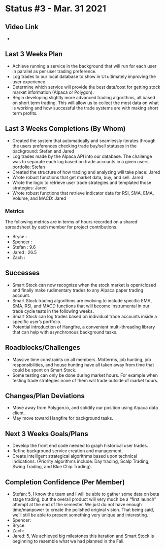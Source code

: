 # Status #3 - Mar. 31 2021

## Video Link
- 

## Last 3 Weeks Plan

- Achieve running a service in the background that will run for each user in parallel as per user trading preference.
- Log trades to our local database to show in UI ultimately improving the user experience.
- Determine which service will provide the best data/cost for getting stock market information (Alpaca or Polygon).
- Begin developing slightly more advanced trading algorithms, all based on short term trading. This will allow us to collect the most data on what is working and how successful the trade systems are with making short term profits. 

## Last 3 Weeks Completions (By Whom)
- Created the system that automatically and seamlessly iterates through the users preferences checking trade buy/sell statuses in the background: Stefan and Jared
- Log trades made by the Alpaca API into our database. The challenge was to separate each log based on trade accounts in a given users portfolio: Stefan
- Created the structure of how trading and analyzing will take place: Jared
- Wrote robust functions that get market data, buy, and sell: Jared
- Wrote the logic to retrieve user trade strategies and templated those strategies: Jared
- Wrote robust functions that retrieve indicator data for RSI, SMA, EMA, Volume, and MACD: Jared

### Metrics

The following metrics are in terms of hours recorded on a shared spreadsheet by each member for project contributions.

- Bryce : 
- Spencer :
- Stefan : 9.6
- Jared : 26.5
- Zach : 

## Successes
- Smart Stock can now recognize when the stock market is open/closed and finally make rudimentary trades to any Alpaca paper trading account.
- Smart Stock trading algorithms are evolving to include specific EMA, SMA, RSI, and MACD functions that will become instrumental in our trade cycle tests in the following weeks.
- Smart Stock can log trades based on individual trade accounts inside a specific user’s portfolio.
- Potential introduction of Hangfire, a convenient multi-threading library that can help with asynchronous background tasks. 

## Roadblocks/Challenges
- Massive time constraints on all members. Midterms, job hunting, job responsibilities, and house hunting have all taken away from time that could be spent on Smart Stock.
- Some testing can only be done during market hours. For example when testing trade strategies none of them will trade outside of market hours.

## Changes/Plan Deviations
- Move away from Polygon.io, and solidify our position using Alpaca data client.
- May move toward Hangfire for background tasks.

## Next 3 Weeks Goals/Plans
- Develop the front end code needed to graph historical user trades.
- Refine background service creation and management.
- Create intelligent strategical algorithms based upon technical indications. (Priority algorithms include: Day trading, Scalp Trading, Swing Trading, and Blue Chip Trading).

## Completion Confidence (Per Member)
- Stefan: 5, I know the team and I will be able to gather some data on beta stage trading, but the overall product will very much be a “first launch” attempt at the end of the semester. We just do not have enough time/manpower to create the polished original vision. That being said, we’ll still be able to present something very unique and interesting.
- Spencer:
- Bryce:
- Zach:  
- Jared: 5, We achieved big milestones this iteration and Smart Stock is beginning to resemble what we had planned in the Fall.
